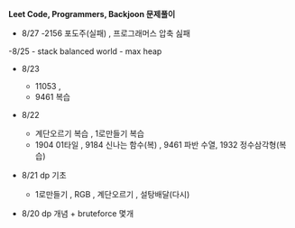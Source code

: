 **Leet Code, Programmers, Backjoon 문제풀이**


- 8/27
    -2156 포도주(실패) , 프로그래머스 압축 싪패


-8/25
    - stack balanced world
    - max heap

- 8/23
    - 11053 , 
    - 9461 복습 
- 8/22
    - 계단오르기 복습 , 1로만들기 복습 
    - 1904 01타일 , 9184 신나는 함수(복) , 9461 파반 수열, 1932 정수삼각형(복습) 

- 8/21 dp 기초 
    - 1로만들기 , RGB , 계단오르기 , 설탕배달(다시)

- 8/20 dp 개념 + bruteforce 몇개